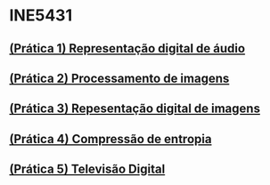 # INE5431

## [(Prática 1) Representação digital de áudio](https://github.com/kundlatsch/UFSC/tree/master/INE5431/pratica1)

## [(Prática 2) Processamento de imagens](https://github.com/kundlatsch/UFSC/tree/master/INE5431/pratica2)

## [(Prática 3) Repesentação digital de imagens](https://github.com/kundlatsch/UFSC/tree/master/INE5431/pratica3)

## [(Prática 4) Compressão de entropia](https://github.com/kundlatsch/UFSC/tree/master/INE5431/pratica4)

## [(Prática 5) Televisão Digital](https://github.com/kundlatsch/UFSC/tree/master/INE5431/pratica5)
